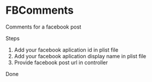 # FBComments
Comments for a facebook post

Steps

1. Add your facebook aplication id in plist file 
2. Add your facebook aplication display name in plist file
3. Provide facebook post url in controller

Done
